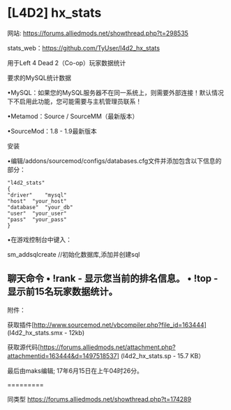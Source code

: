 # [L4D2] hx_stats 

网站: https://forums.alliedmods.net/showthread.php?t=298535

stats_web：https://github.com/TyUser/l4d2_hx_stats


用于Left 4 Dead 2（Co-op）玩家数据统计

要求的MySQL统计数据

•MySQL：如果您的MySQL服务器不在同一系统上，则需要外部连接！默认情况下不启用此功能，您可能需要与主机管理员联系！

•Metamod：Source / SourceMM（最新版本）

•SourceMod：1.8 - 1.9最新版本

安装

•编辑/addons/sourcemod/configs/databases.cfg文件并添加包含以下信息的部分：

	"l4d2_stats"
	{
	"driver"	"mysql"
	"host"	"your_host"
	"database"	"your_db"
	"user"	"your_user"
	"pass"	"your_pass"
	}

•在游戏控制台中键入：

sm_addsqlcreate	//初始化数据库,添加并创建sql


聊天命令
• !rank - 显示您当前的排名信息。
• !top - 显示前15名玩家数据统计。
-
附件：

获取插件[http://www.sourcemod.net/vbcompiler.php?file_id=163444] (l4d2_hx_stats.smx - 12kb)

获取源代码[https://forums.alliedmods.net/attachment.php?attachmentid=163444&d=1497518537] (l4d2_hx_stats.sp - 15.7 KB）

最后由maks编辑; 17年6月15日在上午04时26分。


=========

同类型 https://forums.alliedmods.net/showthread.php?t=174289
